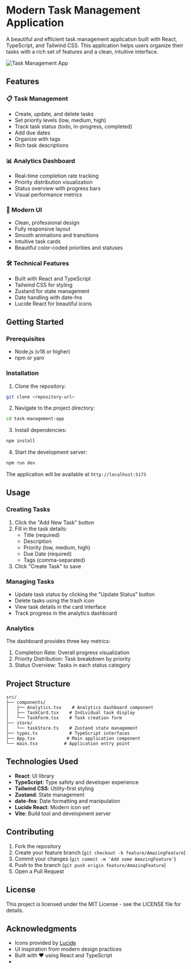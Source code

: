 # Modern Task Management Application

A beautiful and efficient task management application built with React, TypeScript, and Tailwind CSS. This application helps users organize their tasks with a rich set of features and a clean, intuitive interface.

![Task Management App](https://images.unsplash.com/photo-1484480974693-6ca0a78fb36b?auto=format&fit=crop&q=80&w=2072)

## Features

### 📋 Task Management
- Create, update, and delete tasks
- Set priority levels (low, medium, high)
- Track task status (todo, in-progress, completed)
- Add due dates
- Organize with tags
- Rich task descriptions

### 📊 Analytics Dashboard
- Real-time completion rate tracking
- Priority distribution visualization
- Status overview with progress bars
- Visual performance metrics

### 🎨 Modern UI
- Clean, professional design
- Fully responsive layout
- Smooth animations and transitions
- Intuitive task cards
- Beautiful color-coded priorities and statuses

### 🛠 Technical Features
- Built with React and TypeScript
- Tailwind CSS for styling
- Zustand for state management
- Date handling with date-fns
- Lucide React for beautiful icons

## Getting Started

### Prerequisites
- Node.js (v18 or higher)
- npm or yarn

### Installation

1. Clone the repository:
```bash
git clone <repository-url>
```

2. Navigate to the project directory:
```bash
cd task-management-app
```

3. Install dependencies:
```bash
npm install
```

4. Start the development server:
```bash
npm run dev
```

The application will be available at `http://localhost:5173`

## Usage

### Creating Tasks
1. Click the "Add New Task" button
2. Fill in the task details:
   - Title (required)
   - Description
   - Priority (low, medium, high)
   - Due Date (required)
   - Tags (comma-separated)
3. Click "Create Task" to save

### Managing Tasks
- Update task status by clicking the "Update Status" button
- Delete tasks using the trash icon
- View task details in the card interface
- Track progress in the analytics dashboard

### Analytics
The dashboard provides three key metrics:
1. Completion Rate: Overall progress visualization
2. Priority Distribution: Task breakdown by priority
3. Status Overview: Tasks in each status category

## Project Structure

```
src/
├── components/
│   ├── Analytics.tsx    # Analytics dashboard component
│   ├── TaskCard.tsx    # Individual task display
│   └── TaskForm.tsx    # Task creation form
├── store/
│   └── taskStore.ts    # Zustand state management
├── types.ts            # TypeScript interfaces
├── App.tsx            # Main application component
└── main.tsx          # Application entry point
```

## Technologies Used

- **React**: UI library
- **TypeScript**: Type safety and developer experience
- **Tailwind CSS**: Utility-first styling
- **Zustand**: State management
- **date-fns**: Date formatting and manipulation
- **Lucide React**: Modern icon set
- **Vite**: Build tool and development server

## Contributing

1. Fork the repository
2. Create your feature branch (`git checkout -b feature/AmazingFeature`)
3. Commit your changes (`git commit -m 'Add some AmazingFeature'`)
4. Push to the branch (`git push origin feature/AmazingFeature`)
5. Open a Pull Request

## License

This project is licensed under the MIT License - see the LICENSE file for details.

## Acknowledgments

- Icons provided by [Lucide](https://lucide.dev/)
- UI inspiration from modern design practices
- Built with ❤️ using React and TypeScript
- 
